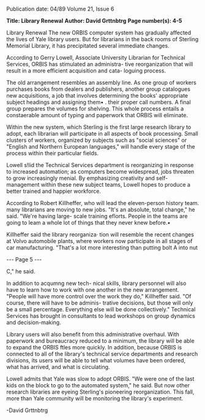 Publication date: 04/89
Volume 21, Issue 6

**Title: Library Renewal**
**Author: David Grttnbtrg**
**Page number(s): 4-5**

Library Renewal 
The new ORBIS computer system has 
gradually affected the lives of Yale 
library users. But for librarians in the 
back rooms of Sterling Memorial 
Library, it has precipitated several 
immediate changes. 

According to 
Gerry Lowell, Associate University 
Librarian for Technical Services, 
ORBIS has stimulated an administra-
tive reorganization that will result in a 
more efficient acquisition and cata-
loguing process. 

The old arrangement resembles an 
assembly line. As one group of workers 
purchases books from dealers and 
publishers, another group catalogues 
new acquisitions, a job that involves 
determining the books' appropriate 
subject headings and assigning them• . 
their proper call numbers. A final 
group prepares the 
volumes for 
shelving. This whole process entails a 
constaerable amount of typing and 
paperwork that ORBIS will eliminate. 

Within the new system, which 
Sterling is the first large research 
library to adopt, each librarian will 
participate in all aspects of book 
processing. Small clusters of workers, 
organized by subjects such as "social 
sciences" or "English and Northern 
European languages," will handle 
every stage of the process within their 
particular fields. 

Lowell s!lid 
the 
Technical 
Services department 
is 
reorganizing in response to increased 
automation; 
as computers become 
widespread, jobs threaten to grow 
increasingly menial. By emphasizing 
creativity and self-management within 
these new subject teams, Lowell hopes 
to produce a better trained and happier 
workforce. 

According to Robert Killheffer, who 
will lead the eleven-person history 
team. many librarians are moving to 
new jobs. "It's an absolute, total 
change," he said. "We're having large-
scale training eflorts. People in the 
teams are going to leam a whole lot of 
things that they never knew before.• 

Killheffer said the library reorganiza· 
tion will resemble the recent changes at 
Volvo automobile plants, 
where 
workers now participate in all stages of 
car manufacturing. "That's a lot more 
interesting than putting bolt A into nut 


--- Page 5 ---

C," he said. 

In addition to acqumng new tech-
nical skills, library personnel will also 
have to learn how to work with one 
another in the new arrangement. 
"People will have more control over the 
work they do," Killheffer said. "Of 
course, there will have to be adminis-
trative decisions, but those will only be 
a small percentage. Everything else 
will be done collectively." Technical 
Services has brought in consultants to 
lead workshops on group dynamics 
and decision-making. 

Library users will also benefit from 
this administrative overhaul. With 
paperwork and bureaucracy reduced 
to a minimum, the library will be able 
to expand the ORBIS ftles more 
quickly. In addition, because ORBIS 
is connected to all of the library's 
technical service departments and 
research divisions, its users will be able 
to tell what volumes have been 
ordered, what has arrived, and what is 
circulating. 

Lowell admits that Yale was slow to 
adopt ORBIS. "We were one of the last 
kids on the block to go to the 
automated system," he said. But now 
other research libraries are eyeing 
Sterling's pioneering reorganization. 
This 
fall, 
more than 
Yale 
community will be monitoring the 
library's experiment. 

-David Grttnbtrg